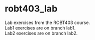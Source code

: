 # robt403_lab
Lab exercises from the ROBT403 course.  
Lab1 exercises are on branch lab1.  
Lab2 exercises are on branch lab2.  
